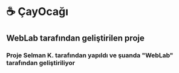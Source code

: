 # ☕ ÇayOcağı

## WebLab tarafından geliştirilen proje

### Proje Selman K. tarafından yapıldı ve şuanda "WebLab" tarafından geliştiriliyor

